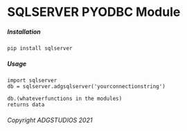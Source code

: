 <h1> SQLSERVER PYODBC Module </h1>

##### Installation

````
pip install sqlserver
````

##### Usage

````
import sqlserver
db = sqlserver.adgsqlserver('yourconnectionstring')

db.(whateverfunctions in the modules)
returns data
````

###### Copyright ADGSTUDIOS 2021
